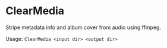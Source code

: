 # ClearMedia
Stripe metadata info and album cover from audio using ffmpeg.

Usage: `ClearMedia <input dir> <output dir>`